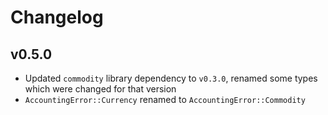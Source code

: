 # Changelog

## v0.5.0

+ Updated `commodity` library dependency to `v0.3.0`, renamed some types
  which were changed for that version
+ `AccountingError::Currency` renamed to `AccountingError::Commodity`
